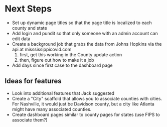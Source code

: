 # Next Steps

* Set up dynamic page titles so that the page title is localized to each county and state
* Add login and pundit so that only someone with an admin account can edit data
* Create a background job that grabs the data from Johns Hopkins via the api at misssissippicovid.com
  1. first, get this working in the County update action
  2. then, figure out how to make it a job
* Add days since first case to the dashboard page


## Ideas for features
* Look into additional features that Jack suggested
* Create a "City" scaffold that allows you to associate counties with cities. For Nashville, it would just be Davidson county, but a city like Atlanta might have many associated counties.
* Create dashboard pages similar to county pages for states (use FIPS to associate them?)
